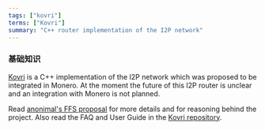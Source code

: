 ```yaml
---
tags: ["kovri"]
terms: ["Kovri"]
summary: "C++ router implementation of the I2P network"
---
```


### 基础知识

[Kovri](https://gitlab.com/kovri-project/kovri/) is a C++ implementation of the I2P network which was proposed to be integrated in Monero. At the moment the future of this I2P router is unclear and an integration with Monero is not planned.

Read [anonimal's FFS proposal](https://forum.getmonero.org/9/work-in-progress/86967/anonimal-s-kovri-full-time-development-funding-thread) for more details and for reasoning behind the project. Also read the FAQ and User Guide in the [Kovri repository](https://gitlab.com/kovri-project/kovri/).
